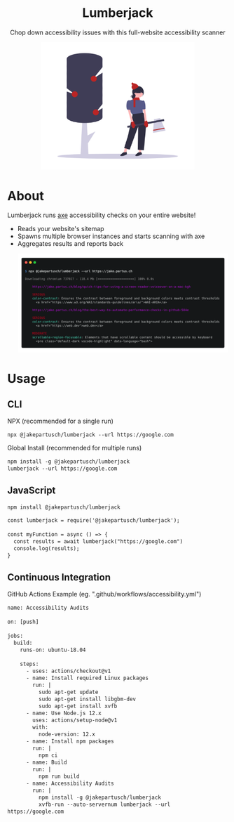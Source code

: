 <h1 align="center">
  Lumberjack
</h1>

<p align="center">
  Chop down accessibility issues with this full-website accessibility scanner
</p>

<p align="center">
  <img src="./.github/undraw_winter_activities_vv0v.png" alt="Woman in winter attire standing with an ax next to a tree" width="350px"/>
</p>

# About

Lumberjack runs [axe](https://www.deque.com/axe/) accessibility checks on your entire website!

- Reads your website's sitemap
- Spawns multiple browser instances and starts scanning with axe
- Aggregates results and reports back
  <p>
    <img src="./.github/cli-screenshot.png" alt="Screenshot of lumberjack in action. Print the individual accessibility issues found in an example" />
  </p>

# Usage

## CLI

NPX (recommended for a single run)

```
npx @jakepartusch/lumberjack --url https://google.com
```

Global Install (recommended for multiple runs)

```
npm install -g @jakepartusch/lumberjack
lumberjack --url https://google.com
```

## JavaScript

```
npm install @jakepartusch/lumberjack
```

```
const lumberjack = require('@jakepartusch/lumberjack');

const myFunction = async () => {
  const results = await lumberjack("https://google.com")
  console.log(results);
}
```

## Continuous Integration

GitHub Actions Example
(eg. ".github/workflows/accessibility.yml")

```
name: Accessibility Audits

on: [push]

jobs:
  build:
    runs-on: ubuntu-18.04

    steps:
      - uses: actions/checkout@v1
      - name: Install required Linux packages
        run: |
          sudo apt-get update
          sudo apt-get install libgbm-dev
          sudo apt-get install xvfb
      - name: Use Node.js 12.x
        uses: actions/setup-node@v1
        with:
          node-version: 12.x
      - name: Install npm packages
        run: |
          npm ci
      - name: Build
        run: |
          npm run build
      - name: Accessibility Audits
        run: |
          npm install -g @jakepartusch/lumberjack
          xvfb-run --auto-servernum lumberjack --url https://google.com

```
